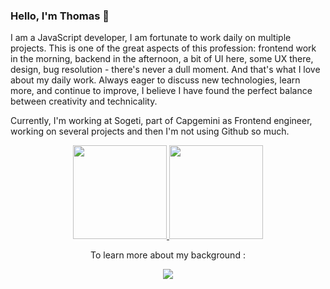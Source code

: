 ### Hello, I'm Thomas 👋

I am a JavaScript developer, I am fortunate to work daily on multiple projects. This is one of the great aspects of this profession: frontend work in the morning, backend in the afternoon, a bit of UI here, some UX there, design, bug resolution - there's never a dull moment. And that's what I love about my daily work. Always eager to discuss new technologies, learn more, and continue to improve, I believe I have found the perfect balance between creativity and technicality.

Currently, I'm working at Sogeti, part of Capgemini as Frontend engineer, working on several projects and then I'm not using Github so much.

<p align='center'>
  <a href="https://github-readme-stats.vercel.app/api?username=tbiarneix&show_icons=true&count_private=true">
    <img height=150 src="https://github-readme-stats.vercel.app/api?username=tbiarneix&show_icons=true&count_private=true"/>
  </a>
  <a href="https://github.com/romankh3/github-readme-stats">
    <img height=150 src="https://github-readme-stats.vercel.app/api/top-langs/?username=romankh3&layout=compact"/>
  </a>
</p>

<p align='center'>
  To learn more about my background :
</p>
<p align='center'>
  <a href="https://www.linkedin.com/in/tbiarneix/">
    <img src="https://img.shields.io/badge/linkedin-%230077B5.svg?&style=for-the-badge&logo=linkedin&logoColor=white"/>
  </a>
</p>

<!--
**Tbiarneix/tbiarneix** is a ✨ _special_ ✨ repository because its `README.md` (this file) appears on your GitHub profile.

Here are some ideas to get you started:

- 🔭 I’m currently working on ...
- 🌱 I’m currently learning ...
- 👯 I’m looking to collaborate on ...
- 🤔 I’m looking for help with ...
- 💬 Ask me about ...
- 📫 How to reach me: ...
- 😄 Pronouns: ...
- ⚡ Fun fact: ...
-->
